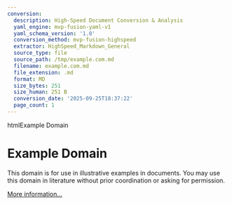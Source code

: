 ```yaml
---
conversion:
  description: High-Speed Document Conversion & Analysis
  yaml_engine: mvp-fusion-yaml-v1
  yaml_schema_version: '1.0'
  conversion_method: mvp-fusion-highspeed
  extractor: HighSpeed_Markdown_General
  source_type: file
  source_path: /tmp/example.com.md
  filename: example.com.md
  file_extension: .md
  format: MD
  size_bytes: 251
  size_human: 251 B
  conversion_date: '2025-09-25T18:37:22'
  page_count: 1
---
```


htmlExample Domain
# Example Domain

This domain is for use in illustrative examples in documents. You may use this
domain in literature without prior coordination or asking for permission.

[More information...](https://www.iana.org/domains/example)

